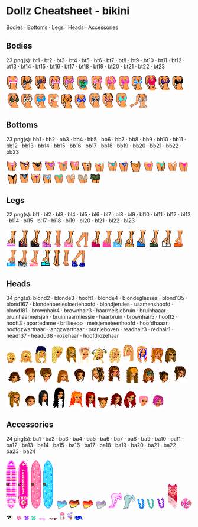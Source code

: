 # Dollz Cheatsheet - bikini

Bodies · Bottoms · Legs · Heads · Accessories

## Bodies

23 png(s): bt1 · bt2 · bt3 · bt4 · bt5 · bt6 · bt7 · bt8 · bt9 · bt10 · bt11 · bt12 · bt13 · bt14 · bt15 · bt16 · bt17 · bt18 · bt19 · bt20 · bt21 · bt22 · bt23

![](bikiniprops/bt1.png "bt1") ![](bikiniprops/bt2.png "bt2") ![](bikiniprops/bt3.png "bt3") ![](bikiniprops/bt4.png "bt4") ![](bikiniprops/bt5.png "bt5") ![](bikiniprops/bt6.png "bt6") ![](bikiniprops/bt7.png "bt7") ![](bikiniprops/bt8.png "bt8") ![](bikiniprops/bt9.png "bt9") ![](bikiniprops/bt10.png "bt10") ![](bikiniprops/bt11.png "bt11") ![](bikiniprops/bt12.png "bt12") ![](bikiniprops/bt13.png "bt13") ![](bikiniprops/bt14.png "bt14") ![](bikiniprops/bt15.png "bt15") ![](bikiniprops/bt16.png "bt16") ![](bikiniprops/bt17.png "bt17") ![](bikiniprops/bt18.png "bt18") ![](bikiniprops/bt19.png "bt19") ![](bikiniprops/bt20.png "bt20") ![](bikiniprops/bt21.png "bt21") ![](bikiniprops/bt22.png "bt22") ![](bikiniprops/bt23.png "bt23") 

## Bottoms

23 png(s): bb1 · bb2 · bb3 · bb4 · bb5 · bb6 · bb7 · bb8 · bb9 · bb10 · bb11 · bb12 · bb13 · bb14 · bb15 · bb16 · bb17 · bb18 · bb19 · bb20 · bb21 · bb22 · bb23

![](bikiniprops/bb1.png "bb1") ![](bikiniprops/bb2.png "bb2") ![](bikiniprops/bb3.png "bb3") ![](bikiniprops/bb4.png "bb4") ![](bikiniprops/bb5.png "bb5") ![](bikiniprops/bb6.png "bb6") ![](bikiniprops/bb7.png "bb7") ![](bikiniprops/bb8.png "bb8") ![](bikiniprops/bb9.png "bb9") ![](bikiniprops/bb10.png "bb10") ![](bikiniprops/bb11.png "bb11") ![](bikiniprops/bb12.png "bb12") ![](bikiniprops/bb13.png "bb13") ![](bikiniprops/bb14.png "bb14") ![](bikiniprops/bb15.png "bb15") ![](bikiniprops/bb16.png "bb16") ![](bikiniprops/bb17.png "bb17") ![](bikiniprops/bb18.png "bb18") ![](bikiniprops/bb19.png "bb19") ![](bikiniprops/bb20.png "bb20") ![](bikiniprops/bb21.png "bb21") ![](bikiniprops/bb22.png "bb22") ![](bikiniprops/bb23.png "bb23") 

## Legs

22 png(s): bl1 · bl2 · bl3 · bl4 · bl5 · bl6 · bl7 · bl8 · bl9 · bl10 · bl11 · bl12 · bl13 · bl14 · bl15 · bl17 · bl18 · bl19 · bl20 · bl21 · bl22 · bl23

![](bikiniprops/bl1.png "bl1") ![](bikiniprops/bl2.png "bl2") ![](bikiniprops/bl3.png "bl3") ![](bikiniprops/bl4.png "bl4") ![](bikiniprops/bl5.png "bl5") ![](bikiniprops/bl6.png "bl6") ![](bikiniprops/bl7.png "bl7") ![](bikiniprops/bl8.png "bl8") ![](bikiniprops/bl9.png "bl9") ![](bikiniprops/bl10.png "bl10") ![](bikiniprops/bl11.png "bl11") ![](bikiniprops/bl12.png "bl12") ![](bikiniprops/bl13.png "bl13") ![](bikiniprops/bl14.png "bl14") ![](bikiniprops/bl15.png "bl15") ![](bikiniprops/bl17.png "bl17") ![](bikiniprops/bl18.png "bl18") ![](bikiniprops/bl19.png "bl19") ![](bikiniprops/bl20.png "bl20") ![](bikiniprops/bl21.png "bl21") ![](bikiniprops/bl22.png "bl22") ![](bikiniprops/bl23.png "bl23") 

## Heads

34 png(s): blond2 · blonde3 · hooft1 · blonde4 · blondeglasses · blond135 · blond167 · blondehoeriesloeriehoofd · blondjerules · usamenshoofd · blond181 · brownhair4 · brownhair3 · haarmeisjebruin · bruinhaaar · bruinhaarmeisjah · bruinhaarmiessie · haarbruin · brownhair5 · hooft2 · hooft3 · apartedame · brillieeop · meisjemeteenhoofd · hoofdhaaar · hoofdzwarthaar · langzwarthaar · oranjeboven · readhair3 · redhair1 · head137 · head038 · rozehaar · hoofdrozehaar

![](prepprops/blond2.png "blond2") ![](prepprops/blonde3.png "blonde3") ![](prepprops/hooft1.png "hooft1") ![](prepprops/blonde4.png "blonde4") ![](prepprops/blondeglasses.png "blondeglasses") ![](prepprops/blond135.png "blond135") ![](prepprops/blond167.png "blond167") ![](prepprops/blondehoeriesloeriehoofd.png "blondehoeriesloeriehoofd") ![](prepprops/blondjerules.png "blondjerules") ![](prepprops/usamenshoofd.png "usamenshoofd") ![](prepprops/blond181.png "blond181") ![](prepprops/brownhair4.png "brownhair4") ![](prepprops/brownhair3.png "brownhair3") ![](prepprops/haarmeisjebruin.png "haarmeisjebruin") ![](prepprops/bruinhaaar.png "bruinhaaar") ![](prepprops/bruinhaarmeisjah.png "bruinhaarmeisjah") ![](prepprops/bruinhaarmiessie.png "bruinhaarmiessie") ![](prepprops/haarbruin.png "haarbruin") ![](prepprops/brownhair5.png "brownhair5") ![](prepprops/hooft2.png "hooft2") ![](prepprops/hooft3.png "hooft3") ![](prepprops/apartedame.png "apartedame") ![](prepprops/brillieeop.png "brillieeop") ![](prepprops/meisjemeteenhoofd.png "meisjemeteenhoofd") ![](prepprops/hoofdhaaar.png "hoofdhaaar") ![](prepprops/hoofdzwarthaar.png "hoofdzwarthaar") ![](prepprops/langzwarthaar.png "langzwarthaar") ![](prepprops/oranjeboven.png "oranjeboven") ![](prepprops/readhair3.png "readhair3") ![](prepprops/redhair1.png "redhair1") ![](prepprops/head137.png "head137") ![](prepprops/head038.png "head038") ![](prepprops/rozehaar.png "rozehaar") ![](prepprops/hoofdrozehaar.png "hoofdrozehaar") 

## Accessories

24 png(s): ba1 · ba2 · ba3 · ba4 · ba5 · ba6 · ba7 · ba8 · ba9 · ba10 · ba11 · ba12 · ba13 · ba14 · ba15 · ba16 · ba17 · ba18 · ba19 · ba20 · ba21 · ba22 · ba23 · ba24

![](bikiniprops/ba1.png "ba1") ![](bikiniprops/ba2.png "ba2") ![](bikiniprops/ba3.png "ba3") ![](bikiniprops/ba4.png "ba4") ![](bikiniprops/ba5.png "ba5") ![](bikiniprops/ba6.png "ba6") ![](bikiniprops/ba7.png "ba7") ![](bikiniprops/ba8.png "ba8") ![](bikiniprops/ba9.png "ba9") ![](bikiniprops/ba10.png "ba10") ![](bikiniprops/ba11.png "ba11") ![](bikiniprops/ba12.png "ba12") ![](bikiniprops/ba13.png "ba13") ![](bikiniprops/ba14.png "ba14") ![](bikiniprops/ba15.png "ba15") ![](bikiniprops/ba16.png "ba16") ![](bikiniprops/ba17.png "ba17") ![](bikiniprops/ba18.png "ba18") ![](bikiniprops/ba19.png "ba19") ![](bikiniprops/ba20.png "ba20") ![](bikiniprops/ba21.png "ba21") ![](bikiniprops/ba22.png "ba22") ![](bikiniprops/ba23.png "ba23") ![](bikiniprops/ba24.png "ba24") 

